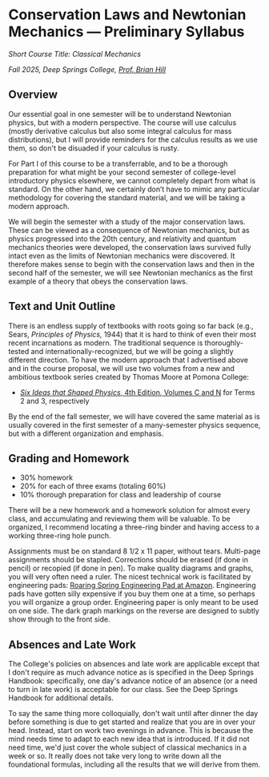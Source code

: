 # Conservation Laws and Newtonian Mechanics &mdash; Preliminary Syllabus

*Short Course Title: Classical Mechanics*

*Fall 2025, Deep Springs College, [Prof. Brian Hill](https://brianhill.github.io)*

## Overview

Our essential goal in one semester will be to understand Newtonian physics, but with a modern perspective. The course will use calculus (mostly derivative calculus but also some integral calculus for mass distributions), but I will provide reminders for the calculus results as we use them, so don't be disuaded if your calculus is rusty.

For Part I of this course to be a transferrable, and to be a thorough preparation for what might be your second semester of college-level introductory physics elsewhere, we cannot completely depart from what is standard. On the other hand, we certainly don’t have to mimic any particular methodology for covering the standard material, and we will be taking a modern approach.

We will begin the semester with a study of the major conservation laws. These can be viewed as a consequence of Newtonian mechanics, but as physics progressed into the 20th century, and relativity and quantum mechanics theories were developed, the conservation laws survived fully intact even as the limits of Newtonian mechanics were discovered. It therefore makes sense to begin with the conservation laws and then in the second half of the semester, we will see Newtonian mechanics as the first example of a theory that obeys the conservation laws.

## Text and Unit Outline

There is an endless supply of textbooks with roots going so far back (e.g., Sears, *Principles of Physics,* 1944) that it is hard to think of even their most recent incarnations as modern. The traditional sequence is thoroughly-tested and internationally-recognized, but we will be going a slightly different direction. To have the modern approach that I advertised above and in the course proposal, we will use two volumes from a new and ambitious textbook series created by Thomas Moore at Pomona College:

* [*Six Ideas that Shaped Physics*, 4th Edition, Volumes C and N](http://www.physics.pomona.edu/sixideas/) for Terms 2 and 3, respectively

By the end of the fall semester, we will have covered the same material as is usually covered in the first semester of a many-semester physics sequence, but with a different organization and emphasis.

## Grading and Homework

* 30% homework
* 20% for each of three exams (totaling 60%)
* 10% thorough preparation for class and leadership of course 

There will be a new homework and a homework solution for almost every class, and accumulating and reviewing them will be valuable. To be organized, I recommend locating a three-ring binder and having access to a working three-ring hole punch.

Assignments must be on standard 8 1/2 x 11 paper, without tears. Multi-page assignments should be stapled. Corrections should be erased (if done in pencil) or recopied (if done in pen). To make quality diagrams and graphs, you will very often need a ruler. The nicest technical work is facilitated by engineering pads: [Roaring Spring Engineering Pad at Amazon](https://a.co/d/9vkXSes). Engineering pads have gotten silly expensive if you buy them one at a time, so perhaps you will organize a group order. Engineering paper is only meant to be used on one side. The dark graph markings on the reverse are designed to subtly show through to the front side.

## Absences and Late Work

The College's policies on absences and late work are applicable except that I don't require as much advance notice as is specified in the Deep Springs Handbook: specifically, one day's advance notice of an absence (or a need to turn in late work) is acceptable for our class. See the Deep Springs Handbook for additional details.

To say the same thing more colloquially, don't wait until after dinner the day before something is due to get started and realize that you are in over your head. Instead, start on work two evenings in advance. This is because the mind needs time to adapt to each new idea that is introduced. If it did not need time, we'd just cover the whole subject of classical mechanics in a week or so. It really does not take very long to write down all the foundational formulas, including all the results that we will derive from them.
